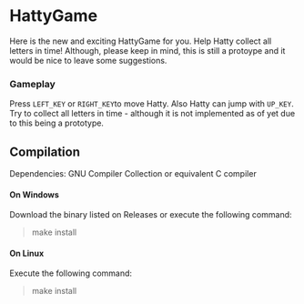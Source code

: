 # HattyGame
Here is the new and exciting HattyGame  for you. Help Hatty collect all letters in time!
Although, please keep in mind, this is still a protoype and it would be nice to leave some suggestions.

### Gameplay
Press `LEFT_KEY` or `RIGHT_KEY`to move Hatty.  Also Hatty can jump with `UP_KEY`.
Try to collect all letters in time - although it is not implemented as of yet due to this being a prototype.
## Compilation
Dependencies: 
GNU Compiler Collection or equivalent C compiler
#### On Windows
Download the binary listed on Releases or execute the following command:
>make install   
#### On Linux
Execute the following command:
>make install
